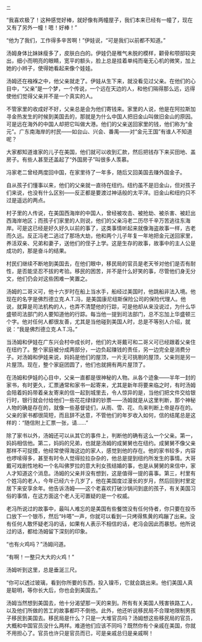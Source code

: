     二 

   “我喜欢极了！这种感觉好棒，就好像有两幢屋子，我们本来已经有一幢了，现在又有了另外一幢！嗯！好棒！”

   “他为了我们，工作得多辛苦啊！”伊娃说，“可是我们以前都不知道。”

   汤姆身体比妹妹瘦多了，皮肤白白的。伊娃仍是稚气未脱的模样，颧骨和颚部较突出，细小而明亮的眼睛，宽平的额头，脸上总是挂着单纯而毫无心机的微笑，加上她的小辫子，使得她看起来像个娃娃。

   汤姆还在襁褓之中，他父亲就走了。伊娃从生下来，就没看见过父亲。在他们的心目中，“父亲”是一个梦，一个传说，一个远在天边的人，和他们隔得那么远，远得使他们觉得父亲并不是一个真实的人。

   不管家里的收成好不好，父亲总是会为他们寄钱来。家里的人说，他是在阿拉斯加寻金热发生的时候到美国去的，那就是为什么中国人把旧金山叫做旧金山的原因。可是远在海外的中国人却把它叫做大港。他们的父亲送回家里的钱，他们称为“金元”。广东南海岸的村民——如台山、兴会、番禺——对“金元王国”有谁人不知道呢？

   大家都知道谁家的儿子在美国，他们就可以收到汇款，然后把钱存下来买田地、盖房子。有些人甚至还盖起了“外国房子”叫很多人羡慕。

   冯家老二曾经两度回中国，在家里待了一年多，随后又回美国去赚外国金子。

   自从孩子们懂事以来，他们的父亲就一直待在纽约。纽约虽不是旧金山，但对孩子们来说，也没有什么区别——反正都是要渡过神话般的太平洋。旧金山和纽约只不过是遥远的两点。

   村子里的人传说，在美国西海岸的中国人，曾经被攻击、被抢劫、被杀害、被赶出西海岸地区；而孩子们家里的人则说，他们的父亲冯老二历尽千辛万苦逃往东海岸。可是这已经是好久好久以前的事了，这类事情听起来就像海盗故事一样，古老而久远。反正冯老二逃过了那场大劫，他和两个儿子年复一年地把金元送回家里，养活双亲、兄弟和妻子，送他们的侄子上学。这是生存的故事，故事中的主人公是成功的，那是奋斗的结果。

   村民们继续不断地到美国去，在他们眼中，移民局的官员是老天爷对他们是否有耐性，是否能坚忍不拔的考验。移民的困苦，并不是什么好笑的事，尽管他们身无分文，他们仍会对这些困难一笑置之。

   汤姆的二哥义可，他十六岁时在船上当水手，船经过美国时，他跳船非法入境。他现在的名字是佛烈德立克.A.T.冯，是美国康尼纽斯保险公司的保险代理人。他说，就算是司法机构的人，也弄不清楚他的行踪，可是他却从来没说过，为什么华盛顿司法部门的人要知道他的行踪。每当他一提到司法部门，总不忘加上华盛顿三个字。他对任何人都很友善，尤其是当他碰到美国人时，总是不等别人介绍，就说：“我是佛烈德立克.A.T.冯。”

   当汤姆和伊娃在广东兴会村中成长时，他们的大哥戴可和二哥义可已经跟着父亲住在纽约了。整个家庭被分成两部分，一边负起赚钱的责任，另一边完全是消费分子。对汤姆和伊娃来说，妈妈是他们的屋顶，一片无可挑剔的屋顶，父亲则是另一片屋顶。现在，整个家庭团圆了，他们也就拥有两片屋顶了。

   在汤姆和伊娃的心目中，父亲一直都是很神秘的人物。从各个迹象——半年一封的家书，有时更久，汇票通常和家书一起寄来，尤其是新年将要来临之时，有时汤姆会陪着妈妈带着亲友寄来的信一起到城里去，令人惊异的是，当他们把文件交给银行时，银行就会付给他们一些花花绿绿的钞票——汤姆就是从这里判断，那个神秘人物的确是存在的，就像一些基督徒们，从雨、雪、花、鸟来判断上帝是存在的。父亲的家书都很简短，而且辞不达意，不管他们的年岁收入如何，信的结尾总是这样的：“随信附上汇票一张，请……”

   除了家书以外，汤姆还可以从其它的事件上，判断他的确有这么一个父亲。第一，妈妈相信他。第二，妈妈的兄弟，也就是汤姆的成舅舅也在纽约。成舅舅不像父亲那样不可捉摸，他经常使得海这边的家人，感觉到他的存在。他的家书较多，内容也啰嗦得多，甚至有时令人觉得拉拉杂杂的，他总是提到纽约所发生的事情。大哥戴可戏剧性地和一个名叫佛罗拉的意大利女孩结婚的事，也是从舅舅的来信中，家人才知道这个消息。汤姆的父亲并没有想到，这是值得一提的喜事。第三，村里有个姓冯的老人，今年已经六十几岁了，他在美国度过漫长的岁月，然后回到村里定居下来安享余年。他告诉汤姆——这个老喜欢打破沙锅问到底的孩子，有关美国习俗的事情，在这方面这个老人无可置疑的是一个权威。

   老冯所说过的故事中，最叫人难忘的是美国有些餐馆没有任何侍者，你只要在投币口放下一个银币，然后“咔嗒”一声，你就可以看到一只烤得焦黄的鸡蹦了出来。没有任何人敢怀疑老冯的话，如果有人表示不相信的话，老冯会因此而暴怒。他所说过的话，都给汤姆留下深刻的印象。

   “也有火鸡吗？”汤姆问道。

   “有啊！一整只大大的火鸡！”

   汤姆听到这里，总是垂涎三尺。

   “你可以透过玻璃，看到你所要的东西，投入镍币，它就会跳出来。他们美国人真是聪明，等你长大后，你也会到美国去。”

   汤姆当然想到美国去，他十分渴望那一天的来到。所有有关美国人残害铁路工人，以及他们所做的苦工的故事都吓不倒他。此外，他还听说移民局不合理地限制男孩子移民到美国去。移民局是什么？只是一大堆官员吗？汤姆想这些移民局的官员，大概和中国官员没什么两样。难道他们应该不同吗？既然你有个亲戚在美国，你就不用担心了。官员也许只是官员而已，可是亲戚总归是亲戚啊！

